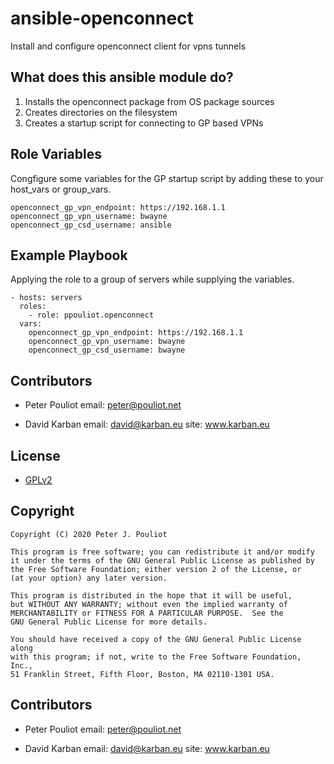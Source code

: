 # ansible-openconnect

Install and configure openconnect client for vpns tunnels

## What does this ansible module do?

1. Installs the openconnect package from OS package sources
1. Creates directories on the filesystem
1. Creates a startup script for connecting to GP based VPNs

## Role Variables

Congfigure some variables for the GP startup script by adding these to your 
host_vars or group_vars.

```
openconnect_gp_vpn_endpoint: https://192.168.1.1
openconnect_gp_vpn_username: bwayne
openconnect_gp_csd_username: ansible
```
## Example Playbook

Applying the role to a group of servers while supplying the variables.

```
- hosts: servers
  roles:
    - role: ppouliot.openconnect
  vars:
    openconnect_gp_vpn_endpoint: https://192.168.1.1
    openconnect_gp_vpn_username: bwayne
    openconnect_gp_csd_username: bwayne
```
## Contributors

* Peter Pouliot 
  email: peter@pouliot.net

* David Karban
  email: david@karban.eu
  site: www.karban.eu

## License

* [GPLv2](./LICENSE)

## Copyright

    Copyright (C) 2020 Peter J. Pouliot

    This program is free software; you can redistribute it and/or modify
    it under the terms of the GNU General Public License as published by
    the Free Software Foundation; either version 2 of the License, or
    (at your option) any later version.

    This program is distributed in the hope that it will be useful,
    but WITHOUT ANY WARRANTY; without even the implied warranty of
    MERCHANTABILITY or FITNESS FOR A PARTICULAR PURPOSE.  See the
    GNU General Public License for more details.

    You should have received a copy of the GNU General Public License along
    with this program; if not, write to the Free Software Foundation, Inc.,
    51 Franklin Street, Fifth Floor, Boston, MA 02110-1301 USA.


## Contributors

* Peter Pouliot 
  email: peter@pouliot.net

* David Karban
  email: david@karban.eu
  site: www.karban.eu
